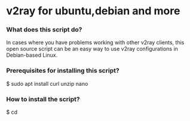 # v2ray for ubuntu,debian and more

### What does this script do?
In cases where you have problems working with other v2ray clients, this open source script can be an easy way to use v2ray configurations in Debian-based Linux.


### Prerequisites for installing this script?
$ sudo apt install curl unzip nano 

### How to install the script?
$ cd 
